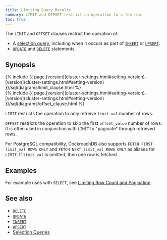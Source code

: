 ```yaml
---
title: Limiting Query Results
summary: LIMIT and OFFSET restrict an operation to a few row.
toc: true
---
```


The `LIMIT` and `OFFSET` clauses restrict the operation of:

- A [selection query](selection-queries.html), including when it occurs
as part of [`INSERT`](insert.html) or [`UPSERT`](upsert.html).
- [`UPDATE`](update.html) and [`DELETE`](delete.html) statements.


## Synopsis

<div>
  {% include {{ page.[version](cluster-settings.html#setting-version).[version](cluster-settings.html#setting-version) }}/sql/diagrams/limit_clause.html %}
</div>

<div>
  {% include {{ page.[version](cluster-settings.html#setting-version).[version](cluster-settings.html#setting-version) }}/sql/diagrams/offset_clause.html %}
</div>

`LIMIT` restricts the operation to only retrieve `limit_val` number of rows.

`OFFSET` restricts the operation to skip the first `offset_value` number of rows.
It is often used in conjunction with `LIMIT` to "paginate" through retrieved rows.

For PostgreSQL compatibility, CockroachDB also supports `FETCH FIRST
limit_val ROWS ONLY` and `FETCH NEXT limit_val ROWS ONLY` as aliases
for `LIMIT`. If `limit_val` is omitted, then one row is fetched.

## Examples

For example uses with `SELECT`, see [Limiting Row Count and
Pagination](selection-queries.html#limiting-row-count-and-pagination).

## See also

- [`DELETE`](delete.html)
- [`UPDATE`](delete.html)
- [`INSERT`](insert.html)
- [`UPSERT`](upsert.html)
- [Selection Queries](selection-queries.html)
